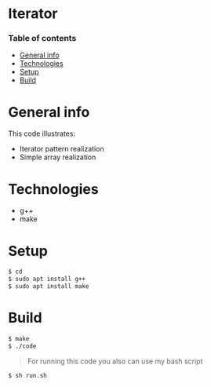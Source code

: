 # Iterator

### Table of contents
* [General info](#general-info)
* [Technologies](#technologies)
* [Setup](#setup)
* [Build](#build)

# General info
This code illustrates:
- Iterator pattern realization
- Simple array realization

# Technologies
- g++
- make

# Setup
```sh
$ cd 
$ sudo apt install g++
$ sudo apt install make
```

# Build
```sh
$ make
$ ./code
```

> For running this code you also can use my bash script
```sh
$ sh run.sh
```
